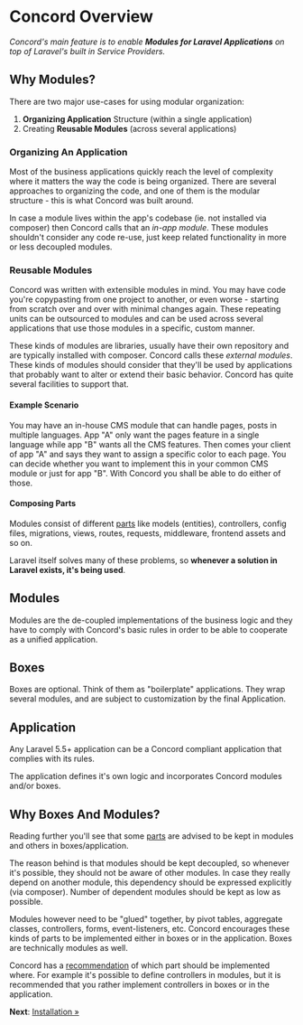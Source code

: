 # Concord Overview

_Concord's main feature is to enable **Modules for Laravel Applications** on top
of Laravel's built in Service Providers._

## Why Modules?

There are two major use-cases for using modular organization:

1. **Organizing Application** Structure (within a single application)
2. Creating **Reusable Modules** (across several applications)

### Organizing An Application

Most of the business applications quickly reach the level of complexity where it
matters the way the code is being organized. There are several approaches to
organizing the code, and one of them is the modular structure - this is what
Concord was built around.

In case a module lives within the app's codebase (ie. not installed via
composer) then Concord calls that an _in-app module_. These modules shouldn't
consider any code re-use, just keep related functionality in more or less
decoupled modules.

### Reusable Modules

Concord was written with extensible modules in mind. You may have code you're
copypasting from one project to another, or even worse - starting from scratch
over and over with minimal changes again. These repeating units can be
outsourced to modules and can be used across several applications that use those
modules in a specific, custom manner.

These kinds of modules are libraries, usually have their own repository and are
typically installed with composer. Concord calls these _external modules_. These
kinds of modules should consider that they'll be used by applications that
probably want to alter or extend their basic behavior. Concord has quite several
facilities to support that.

#### Example Scenario

You may have an in-house CMS module that can handle pages, posts in multiple
languages. App "A" only want the pages feature in a single language while app
"B" wants all the CMS features. Then comes your client of app "A" and says they
want to assign a specific color to each page. You can decide whether you want to
implement this in your common CMS module or just for app "B". With Concord you
shall be able to do either of those.

#### Composing Parts

Modules consist of different [parts](map.md) like models (entities),
controllers, config files, migrations, views, routes, requests, middleware,
frontend assets and so on.

Laravel itself solves many of these problems, so **whenever a solution in
Laravel exists, it's being used**.

## Modules

Modules are the de-coupled implementations of the business logic and they have
to comply with Concord's basic rules in order to be able to cooperate as a
unified application.

## Boxes

Boxes are optional. Think of them as "boilerplate" applications. They wrap
several modules, and are subject to customization by the final Application.

## Application

Any Laravel 5.5+ application can be a Concord compliant application that
complies with its rules.

The application defines it's own logic and incorporates Concord
modules and/or boxes.

## Why Boxes And Modules?

Reading further you'll see that some [parts](map.md) are advised to be kept in
modules and others in boxes/application.

The reason behind is that modules should be kept decoupled, so whenever it's
possible, they should not be aware of other modules. In case they really depend
on another module, this dependency should be expressed explicitly (via
composer). Number of dependent modules should be kept as low as possible.

Modules however need to be "glued" together, by pivot tables, aggregate classes,
controllers, forms, event-listeners, etc. Concord encourages these kinds of
parts to be implemented either in boxes or in the application. Boxes are
technically modules as well.

Concord has a [recommendation](map.md) of which part should be implemented
where. For example it's possible to define controllers in modules, but it is
recommended that you rather implement controllers in boxes or in the
application.

**Next**: [Installation &raquo;](installation.md)
